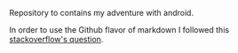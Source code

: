 Repository to contains my adventure with android.

In order to use the Github flavor of markdown I followed this [stackoverflow's question](http://stackoverflow.com/questions/10759577/underscore-issues-jekyll-redcarpet-github-flavored-markdown).
